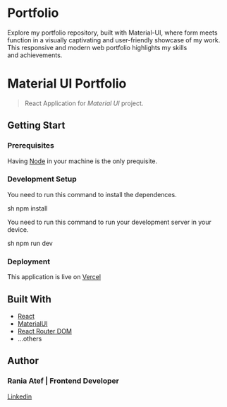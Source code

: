 # Portfolio
Explore my portfolio repository, built with Material-UI, where form meets function in a visually captivating and user-friendly showcase of my work. This responsive and modern web portfolio highlights my skills and achievements.
# Material UI Portfolio

> React Application for *Material UI* project.

## Getting Start

### Prerequisites

Having [Node](https://nodejs.org/en/) in your machine is the only prequisite.

### Development Setup

You need to run this command to install the dependences.

sh
npm install


You need to run this command to run your development server in your device.

sh
npm run dev


### Deployment

This application is live on [Vercel](https://material-ui-portfolio.vercel.app/)

## Built With

- [React](http://reactjs.org/)
- [MaterialUI](https://mui.com/)
- [React Router DOM](https://reacttraining.com/react-router)
- ...others

## Author

### Rania Atef | Frontend Developer

[Linkedin](https://www.linkedin.com/in/raniaatefali/)
